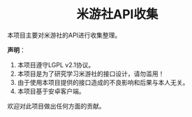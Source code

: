 <h1 align="center">米游社API收集</h1>
本项目主要对米游社的API进行收集整理。

**声明**：
1. 本项目遵守LGPL v2.1协议。
2. 本项目是为了研究学习米游社的接口设计，请勿滥用！
3. 由于使用本项目提供的接口造成的不良影响和后果与本人无关。
4. 本项目基于安卓客户端。

欢迎对此项目做出任何方面的贡献。